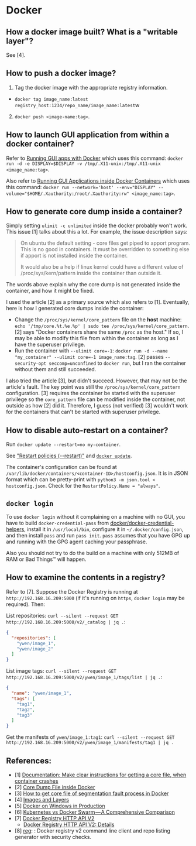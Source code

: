 # Docker

## How a docker image built? What is a "writable layer"?

See [4].

## How to push a docker image?

1. Tag the docker image with the appropriate registry information.
  - `docker tag image_name:latest registry_host:1234/repo_name/image_name:latest`w
2. `docker push <image-name:tag>`.

## How to launch GUI application from within a docker container?

Refer to [Running GUI apps with Docker](http://fabiorehm.com/blog/2014/09/11/running-gui-apps-with-docker/) which uses this command: `docker run -d -e DISPLAY=$DISPLAY -v /tmp/.X11-unix:/tmp/.X11-unix <image_name:tag>`.

Also refer to [Running GUI Applications inside Docker Containers](https://medium.com/@SaravSun/running-gui-applications-inside-docker-containers-83d65c0db110) which uses this command: `docker run --network='host' --env="DISPLAY" --volume="$HOME/.Xauthority:/root/.Xauthority:rw" <image_name:tag>`.

## How to generate core dump inside a container?

Simply setting `ulimit -c unlimited` inside the docker probably won't work. This issue [1] talks about this a lot. For example, the issue description says:

> On ubuntu the default setting - core files get piped to apport program. This is no good in containers. It must be overridden to something else if apport is not installed inside the container.
>
> It would also be a help if linux kernel could have a different value of /proc/sys/kern/pattern inside the container than outside it.

The words above explain why the core dump is not generated inside the container, and how it might be fixed.

I used the article [2] as a primary source which also refers to [1]. Eventually, here is how I generated core dumps inside the container:

- Change the `/proc/sys/kernel/core_pattern` file on the **host** machine: `echo '/tmp/core.%t.%e.%p' | sudo tee /proc/sys/kernel/core_pattern`. [2] says "Docker containers share the same `/proc` as the host." If so, I may be able to modify this file from within the container as long as I have the superuser privilege.
- Run the container with `--ulimit core=-1`: `docker run -d --name "my_container" --ulimit core=-1 image_name:tag`. [2] passes `--security-opt seccomp=unconfined` to `docker run`, but I ran the container without them and still succeeded.

I also tried the article [3], but didn't succeed. However, that may not be the article's fault. The key point was still the `/proc/sys/kernel/core_pattern` configuration. [3] requires the container be started with the superuser privilege so the `core_pattern` file can be modified inside the container, not outside as how [2] did it. Therefore, I guess (not verified) [3] wouldn't work for the containers that can't be started with superuser privilege.

## How to disable auto-restart on a container?

Run `docker update --restart=no my-container`.

See ["Restart policies (--restart)"](https://docs.docker.com/engine/reference/run/#restart-policies---restart) and [`docker update`](https://docs.docker.com/engine/reference/commandline/update/).

The container's configuration can be found at `/var/lib/docker/containers/<container-ID>/hostconfig.json`. It is in JSON format which can be pretty-print with `python3 -m json.tool < hostconfig.json`. Check for the `RestartPolicy.Name = "always"`.

## `docker login`

To use `docker login` without it complaining on a machine with no GUI, you have to build `docker-credential-pass` from [docker/docker-credential-helpers](https://github.com/docker/docker-credential-helpers), install it in `/usr/local/bin`, configure it in `~/.docker/config.json`, and then install `pass` and run `pass init`. `pass` assumes that you have GPG up and running with the GPG agent caching your passphrase.

Also you should not try to do the build on a machine with only 512MB of RAM or Bad Things™ will happen.

## How to examine the contents in a registry?

Refer to [7]. Suppose the Docker Registry is running at `http://192.168.16.209:5000` (if it's running on `https`, `docker login` may be required). Then:

List repositories: `curl --silent --request GET http://192.168.16.209:5000/v2/_catalog | jq .`:

```json
{
  "repositories": [
    "ywen/image_1",
    "ywen/image_2"
  ]
}
```

List image tags: `curl --silent --request GET http://192.168.16.209:5000/v2/ywen/image_1/tags/list | jq .`:

```json
{
  "name": "ywen/image_1",
  "tags": [
    "tag1",
    "tag2",
    "tag3"
  ]
}
```

Get the manifests of `ywen/image_1:tag1`: `curl --silent --request GET http://192.168.16.209:5000/v2/ywen/image_1/manifests/tag1 | jq .`

## References:
- [1] [Documentation: Make clear instructions for getting a core file, when container crashes](https://github.com/moby/moby/issues/11740)
- [2] [Core Dump File inside Docker](https://le.qun.ch/en/blog/core-dump-file-in-docker/)
- [3] [How to get core file of segmentation fault process in Docker](https://dev.to/mizutani/how-to-get-core-file-of-segmentation-fault-process-in-docker-22ii)
- [4] [Images and Layers](https://docs.docker.com/storage/storagedriver/#images-and-layers)
- [5] [Docker on Windows in Production](https://stackoverflow.com/q/45554311/630364)
- [6] [Kubernetes vs Docker Swarm — A Comprehensive Comparison](https://hackernoon.com/kubernetes-vs-docker-swarm-a-comprehensive-comparison-73058543771e)
- [7] [Docker Registry HTTP API V2](https://docs.docker.com/registry/spec/api/)
  - [Docker Registry HTTP API V2: Details](https://docs.docker.com/registry/spec/api/#detail)
- [8] [reg](https://github.com/genuinetools/reg): : Docker registry v2 command line client and repo listing generator with security checks.
